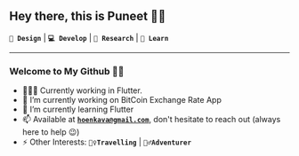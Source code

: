 ## Hey there, this is Puneet 👋🏻

**`🎨 Design`** | **`💻 Develop`** | **`🔭 Research`** | **`🧠 Learn`**

---

### Welcome to My Github 🙌🏻

- 👨🏻‍💻 Currently working in Flutter.
- 🔭 I’m currently working on BitCoin Exchange Rate App
- 🌱 I’m currently learning Flutter
- 📫 Available at **[`hoenkava@gmail.com`](mailto:hoenkava@gmail.com)**, don't hesitate to reach out (always here to help 😉)
- ⚡ Other Interests: **`🚵‍♀️Travelling`** | **`🚴‍♂️Adventurer`**


